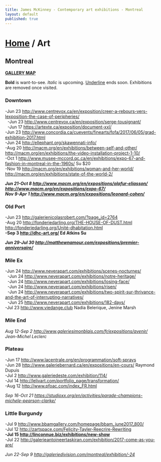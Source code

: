 ```yaml
---
title: James McKinney - Contemporary art exhibitions - Montreal
layout: default
published: true
---
```


# [Home](/) / Art

## Montreal

**[GALLERY MAP](https://www.google.com/maps/d/u/0/edit?mid=1pKDvWCvnInNN2igV2ruxxL_srzE)**

<p><span class="glyphicon glyphicon-info-sign" aria-hidden="true"></span> <strong>Bold</strong> is want-to-see. <em>Italic</em> is upcoming. <u>Underline</u> ends soon. Exhibitions are removed once visited.</p>

### Downtown

-Jun 23 <http://www.centrevox.ca/en/exposition/creer-a-rebours-vers-lexposition-the-case-of-peripheries/>  
  -Jun 23 <http://www.centrevox.ca/en/exposition/serge-tousignant/>  
  -Jun 17 <https://artexte.ca/exposition/document-xxl/>  
-Jun 23 <http://www.concordia.ca/cuevents/finearts/fofa/2017/06/05/grad-exhibition-2017.html>  
-Jun 24 <http://ellephant.org/skawennati-info/>  
-Aug 20 <http://macm.org/en/exhibitions/between-self-and-other/> <http://macm.org/en/exhibitions/the-video-installation-project-1-10/>  
-Oct 1 <http://www.musee-mccord.qc.ca/en/exhibitions/expo-67-and-fashion-in-montreal-in-the-1960s/> Su $20  
-Nov 19 <http://macm.org/en/exhibitions/woman-and-her-world/> <http://macm.org/en/exhibitions/state-of-the-world-2/>  

_**Jun 21-Oct 8 <http://www.macm.org/en/expositions/olafur-eliasson/> <http://www.macm.org/en/expositions/expo-67/>**_  
_**Nov 9-Apr 1 <http://www.macm.org/en/expositions/leonard-cohen/>**_  

### Old Port

-Jun 23 <http://galerienicolasrobert.com/?page_id=2764>  
-Aug 20 <http://fonderiedarling.org/THE-HOUSE-OF-DUST.html> <http://fonderiedarling.org/Unité-dhabitation.html>  
**-Sep 3 <http://dhc-art.org/> Ed Atkins Su**  

_**Jun 29-Jul 30 <http://matthewnamour.com/expositions/premier-anniversaire/>**_  

### Mile Ex

-Jun 24 <http://www.neverapart.com/exhibitions/scenes-nocturnes/>  
  -Jun 24 <http://www.neverapart.com/exhibitions/notre-heritage/>  
  -Jun 24 <http://www.neverapart.com/exhibitions/losing-face/>  
  -Jun 24 <http://www.neverapart.com/exhibitions/risen/>  
  -Jun 24 <http://www.neverapart.com/exhibitions/two-spirit-sur-thrivance-and-the-art-of-interrupting-narratives/>  
  -Jun 25 <http://www.neverapart.com/exhibitions/182-days/>  
-Jul 23 <http://www.viedange.club> Nadia Belerique, Jenine Marsh  

### Mile End

_Aug 12-Sep 2 <http://www.galeriesimonblais.com/fr/expositions/avenir/> Jean-Michel Leclerc_  

### Plateau

-Jun 17 <http://www.lacentrale.org/en/programmation/soft-sprays>  
-Jun 28 <http://www.galeriebernard.ca/en/expositions/en-cours/> Raymond Dupuis  
-Jul 2 <http://www.galeriedeste.com/exhibition/114/>  
-Jul 14 <http://lelivart.com/portfolio_page/transformation/>  
-Aug 12 <http://www.pfoac.com/index_FR.html>  

_Sep 16-Oct 21 <https://studioxx.org/en/activities/parade-champions-michele-pearson-clarke/>_  

### Little Burgundy

-Jul 9 <http://www.bbamgallery.com/homepage/bbam_june2017_800/>  
-Jul 12 <http://zartspace.com/Felicity-Tayler-Reecrire-Rewriting>  
**-Jul 15 <http://linconnue.biz/exhibitions/new-show>**  
-Jul 22 <http://galerieantoineertaskiran.com/exhibition/2017-come-as-you-are/>  

_Jun 22-Sep 9 <http://galeriedivision.com/montreal/exhibition/-24>_  
